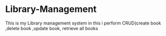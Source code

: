 # Library-Management
This is my Library management system in this i perform CRUD(create book ,delete book ,update book, retrieve all books
